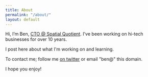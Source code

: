 ```yaml
---
title: About
permalink: "/about/"
layout: default
---
```


Hi, I’m Ben, [CTO @ Spatial Quotient](https://spatialquotient.com/). I've been working on hi-tech businesses for over 10 years.

I post here about what I'm working on and learning.

To contact me; follow me [on twitter](https://twitter.com/ben_howes) or email "ben@" this domain.

I hope you enjoy!
